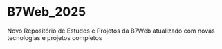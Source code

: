# B7Web_2025
Novo Repositório de Estudos e Projetos da B7Web atualizado com novas tecnologias e projetos completos
